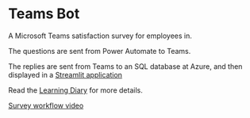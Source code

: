 # Teams Bot

A Microsoft Teams satisfaction survey for employees in.

The questions are sent from Power Automate to Teams. 

The replies are sent from Teams to an SQL database at Azure, and then displayed in a [Streamlit application](https://github.com/mabackma/teamsBotDataResults)

Read the [Learning Diary](https://github.com/mabackma/TeamsBot/blob/master/Marc_B%C3%A4ckman_Teams_Bot.pdf) for more details.

[Survey workflow video](https://www.youtube.com/watch?v=TZwx1xhPjZI)
